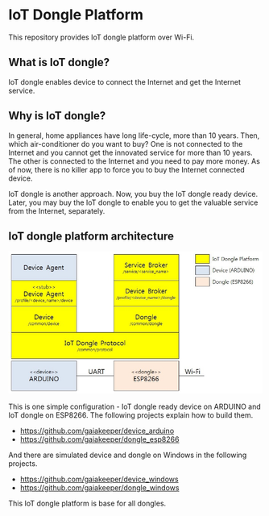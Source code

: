 # IoT Dongle Platform
This repository provides IoT dongle platform over Wi-Fi.

## What is IoT dongle?
IoT dongle enables device to connect the Internet and get the Internet service.

## Why is IoT dongle?
In general, home appliances have long life-cycle, more than 10 years. Then, which air-conditioner do you want to buy? One is not connected to the Internet and you cannot get the innovated service for more than 10 years. The other is connected to the Internet and you need to pay more money. As of now, there is no killer app to force you to buy the Internet connected device.

IoT dongle is another approach. Now, you buy the IoT dongle ready device. Later, you may buy the IoT dongle to enable you to get the valuable service from the Internet, separately.

## IoT dongle platform architecture
![Alt text](IoT_dongle_device.jpg?raw=true "Simple configuration using ARDUINO and ESP8266")

This is one simple configuration - IoT dongle ready device on ARDUINO and IoT dongle on ESP8266. The following projects explain how to build them.
* https://github.com/gaiakeeper/device_arduino
* https://github.com/gaiakeeper/dongle_esp8266

And there are simulated device and dongle on Windows in the following projects.
* https://github.com/gaiakeeper/device_windows
* https://github.com/gaiakeeper/dongle_windows

This IoT dongle platform is base for all dongles.

